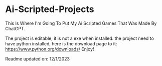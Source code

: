 # Ai-Scripted-Projects
This Is Where I'm Going To Put My Ai Scripted Games That Was Made By ChatGPT.

The project is editable, it is not a exe when installed. the project need to have python installed, here is the download page to it: https://www.python.org/downloads/
Enjoy!

Readme updated on: 12/1/2023
